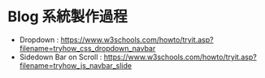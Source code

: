 # Blog 系統製作過程

* Dropdown : https://www.w3schools.com/howto/tryit.asp?filename=tryhow_css_dropdown_navbar
* Sidedown Bar on Scroll : https://www.w3schools.com/howto/tryit.asp?filename=tryhow_js_navbar_slide

